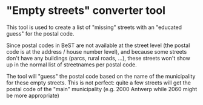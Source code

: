# "Empty streets" converter tool

This tool is used to create a list of "missing" streets with an "educated guess" for the postal code.

Since postal codes in BeST are not available at the street level (the postal code is at the address / house number level), 
and because some streets don't have any buildings (parcs, rural roads, …), these streets won't show up in the normal list of streetnames per postal code.

The tool will "guess" the postal code based on the name of the municipality for these empty streets.
This is not perfect: quite a few streets will get the postal code of the "main" municipality (e.g. 2000 Antwerp while 2060 might be more appropriate)
